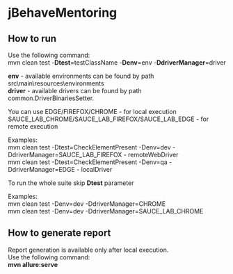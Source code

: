 # jBehaveMentoring

## How to run
Use the following command:<br>
mvn clean test -**Dtest**=testClassName -**Denv**=env -**DdriverManager**=driver<br>

**env** - available environments can be found by path src\main\resources\environments<br>
**driver** - available drivers can be found by path common.DriverBinariesSetter.<br>

You can use EDGE/FIREFOX/CHROME - for local execution<br>
SAUCE_LAB_CHROME/SAUCE_LAB_FIREFOX/SAUCE_LAB_EDGE - for remote execution<br>

Examples:<br>
mvn clean test -Dtest=CheckElementPresent -Denv=dev -DdriverManager=SAUCE_LAB_FIREFOX - remoteWebDriver<br>
mvn clean test -Dtest=CheckElementPresent -Denv=qa -DdriverManager=EDGE - localDriver

To run the whole suite skip **Dtest** parameter

Examples:<br>
mvn clean test -Denv=dev -DdriverManager=CHROME<br>
mvn clean test -Denv=dev -DdriverManager=SAUCE_LAB_CHROME

## How to generate report
Report generation is available only after local execution.<br>
Use the following command:<br>
**mvn allure:serve** 
